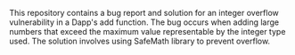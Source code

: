 This repository contains a bug report and solution for an integer overflow vulnerability in a Dapp's add function. The bug occurs when adding large numbers that exceed the maximum value representable by the integer type used. The solution involves using SafeMath library to prevent overflow.